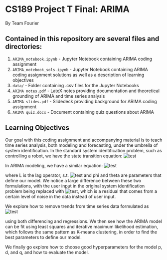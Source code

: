 
# CS189 Project T Final: ARIMA
By Team Fourier

## Contained in this repository are several files and directories:
1. ``ARIMA_notebook.ipynb`` - Jupyter Notebook containing ARIMA coding assignment
2. ``ARIMA_notebook_sols.ipynb`` - Jupyter Notebook containing ARIMA coding assignment solutions     as well as a description of learning objectives
3.  ``data/`` - Folder containing .csv files for the Jupyter Notebooks
4. ``ARIMA notes.pdf`` - LateX notes providing documentation and theoretical grounding of ARIMA and time series analysis
5. ``ARIMA slides.pdf`` - Slidedeck providing background for ARIMA coding assignment
6. ``ARIMA quiz.docx`` - Document containing quiz questions about ARIMA

## Learning Objectives
Our goal with this coding assignment and accompanying material is to teach time series analysis, both modeling and forecasting, under the umbrella of system identification. In the standard system identification problem, such as controlling a robot, we have the state transition equation:
<img src="https://latex.codecogs.com/svg.latex?\Large&space;X_{t+1} = AX_{t} + B\mu_{t}" title="test" />

In ARIMA modeling, we have a similar equation:
<img src="https://latex.codecogs.com/svg.latex?\Large&space;ARIMA(p, d, q) = (1 - \phi_{1}L - \phi_{2}L^{2} - \phi_{3}L^{3}... - \phi_{p}L^{p}) (1 - L)^{d} y_{t} = c + (1 + \theta_{1} L + \theta_{2} L^{2}... + \theta_{q} L^{q}) \epsilon_{t}" title="test" />

where L is the lag operator, s.t. <img src="https://latex.codecogs.com/svg.latex?\Large&space;Ly_{t} = y_{t-1}" title="test" /> and phi and theta are parameters that define our model. We notice a large difference between these two formulations, with the user input in the original system identification problem being replaced with <img src="https://latex.codecogs.com/svg.latex?\Large&space;\epsilon_{t}" title="test" />, which is a residual that comes from a certain level of noise in the data instead of user input.

We explore how to remove trends from time series data formulated as
<img src="https://latex.codecogs.com/svg.latex?\Large&space;X_{t} = m_{t} + \epsilon_{t}" title="test" />

using both differencing and regressions. We then see how the ARIMA model can be fit using least squares and iterative maximum likelihood estimation, which follows the same pattern as K-means clustering, in order to find the best parameters to define our model.

We finally go explore how to choose good hyperparameters for the model p, d, and q, and how to evaluate the model.